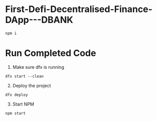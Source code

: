 # First-Defi-Decentralised-Finance-DApp---DBANK


```
npm i
```


# Run Completed Code

1. Make sure dfx is running

```
dfx start --clean
```

2. Deploy the project
```
dfx deploy
```

3. Start NPM
```
npm start
```


